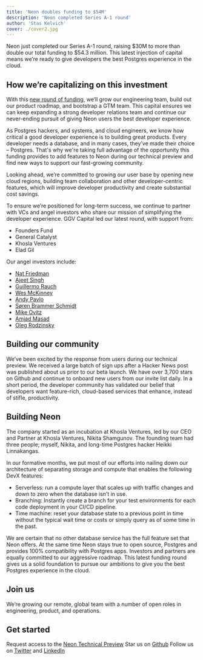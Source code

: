 ```yaml
---
title: 'Neon doubles funding to $54M'
description: 'Neon completed Series A-1 round'
author: 'Stas Kelvich'
cover: ./cover2.jpg
---
```


Neon just completed our Series A-1 round, raising $30M to more than double our total funding to $54.3 million. This latest injection of capital means we’re ready to give developers the best Postgres experience in the cloud.

## How we’re capitalizing on this investment

With this [new round of funding](https://techcrunch.com/2022/07/26/neon-nabs-30m-to-build-a-scalable-cloud-service-for-postgres-databases/), we’ll grow our engineering team, build out our product roadmap, and bootstrap a GTM team. This capital ensures we can keep expanding a strong developer relations team and continue our never-ending pursuit of giving Neon users the best developer experience.

As Postgres hackers, and systems, and cloud engineers, we know how critical a good developer experience is to building great products. Every developer needs a database, and in many cases, they’ve made their choice – Postgres. That's why we're taking full advantage of the opportunity this funding provides to add features to Neon during our technical preview and find new ways to support our fast-growing community.

Looking ahead, we’re committed to growing our user base by opening new cloud regions, building team collaboration and other developer-centric features, which will improve developer productivity and create substantial cost savings.

To ensure we’re positioned for long-term success, we continue to partner with VCs and angel investors who share our mission of simplifying the developer experience. GGV Capital led our latest round, with support from:

- Founders Fund
- General Catalyst
- Khosla Ventures
- Elad Gil

Our angel investors include:

- [Nat Friedman](https://twitter.com/natfriedman)
- [Ajeet Singh](https://twitter.com/ajeets)
- [Guillermo Rauch](https://twitter.com/rauchg)
- [Wes McKinney](https://twitter.com/wesmckinn)
- [Andy Pavlo](https://mobile.twitter.com/andy_pavlo)
- [Søren Brammer Schmidt](https://twitter.com/sorenbs)
- [Mike Ovitz](https://twitter.com/michaelovitz)
- [Amjad Masad](https://twitter.com/amasad)
- [Oleg Rodzinsky](https://twitter.com/olegr)

## Building our community

We’ve been excited by the response from users during our technical preview. We received a large batch of sign ups after a Hacker News post was published about us prior to our beta launch. We have over 3,700 stars on Github and continue to onboard new users from our invite list daily. In a short period, the developer community has validated our belief that developers want feature-rich, cloud-based services that enhance, instead of stifle, productivity.

## Building Neon

The company started as an incubation at Khosla Ventures, led by our CEO and Partner at Khosla Ventures, Nikita Shamgunov. The founding team had three people; myself, Nikita, and long-time Postgres hacker Heikki Linnakangas.

In our formative months, we put most of our efforts into nailing down our architecture of separating storage and compute that enables the following DevX features:

- Serverless: run a compute layer that scales up with traffic changes and down to zero when the database isn’t in use.
- Branching: Instantly create a branch for your test environments for each code deployment in your CI/CD pipeline.
- Time machine: reset your database state to a previous point in time without the typical wait time or costs or simply query as of some time in the past.

We are certain that no other database service has the full feature set that Neon offers. At the same time Neon stays true to open source, Postgres and provides 100% compatibility with Postgres apps. Investors and partners are equally committed to our aggressive roadmap. This latest funding round gives us a solid foundation to pursue our ambitions to give you the best Postgres experience in the cloud.

## Join us

We’re growing our remote, global team with a number of open roles in engineering, product, and operations.

## Get started

Request access to the [Neon Technical Preview](https://neon.tech/early-access/)
Star us on [Github](https://github.com/neondatabase/neon)
Follow us on [Twitter](https://twitter.com/neondatabase) and [LinkedIn](https://www.linkedin.com/company/neon-inc)
